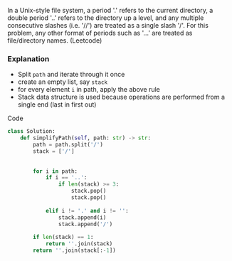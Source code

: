 In a Unix-style file system, a period '.' refers to the current directory, a double period '..' refers to the directory up a level, and any multiple consecutive slashes (i.e. '//') are treated as a single slash '/'. For this problem, any other format of periods such as '...' are treated as file/directory names. (Leetcode)

### Explanation
- Split ```path``` and iterate through it once
- create an empty list, say ```stack```
- for every element ```i``` in path, apply the above rule
- Stack data structure is used because operations are performed from a single end (last in first out)

Code
```Python
class Solution:
    def simplifyPath(self, path: str) -> str:
        path = path.split('/')
        stack = ['/']
    
    
        for i in path:
            if i == '..':
                if len(stack) >= 3:
                    stack.pop()
                    stack.pop()
            
            elif i != '.' and i != '':
                stack.append(i)
                stack.append('/')
                
        if len(stack) == 1:
            return ''.join(stack)
        return ''.join(stack[:-1])
```
